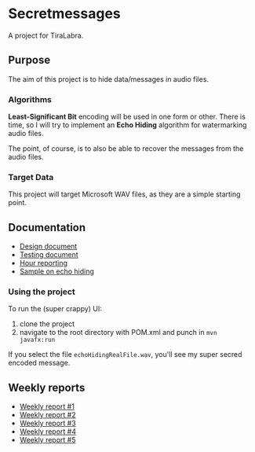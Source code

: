 # Secretmessages

A project for TiraLabra.

## Purpose

The aim of this project is to hide data/messages in audio files. 


### Algorithms
 
 __Least-Significant Bit__ encoding will be used in one form or other.
  There is time, so I will try to implement an __Echo Hiding__ algorithm for watermarking audio files.

  The point, of course, is to also be able to recover the messages from the audio files.

### Target Data

This project will target Microsoft WAV files, as they are a simple starting point.

## Documentation

- [Design document](/documentation/design.md)
- [Testing document](/documentation/testing.md)
- [Hour reporting](/documentation/hours.md)
- [Sample on echo hiding](/secretmessages/alternatingechotest.wav)

### Using the project

To run the (super crappy) UI:

1. clone the project
2. navigate to the root directory with POM.xml and punch in `mvn javafx:run`

If you select the file `echoHidingRealFile.wav`, you'll see my super secred encoded message.

## Weekly reports

- [Weekly report #1](/documentation/report1.md)
- [Weekly report #2](/documentation/report2.md)
- [Weekly report #3](/documentation/report3.md)
- [Weekly report #4](/documentation/report4.md)
- [Weekly report #5](/documentation/report5.md)
